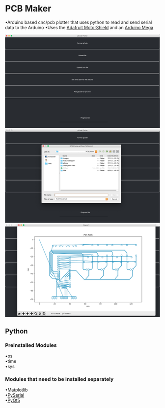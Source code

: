 # PCB Maker
•Arduino based cnc/pcb plotter that uses python to read and send serial data to the Arduino
•Uses the [Adafruit MotorShield](https://learn.adafruit.com/adafruit-motor-shield-v2-for-arduino) and an [Arduino Mega](https://store.arduino.cc/usa/mega-2560-r3)

![Main GUI](https://github.com/Pedro4064/PCB_Maker/blob/master/Images/Main.png?raw=true)
![File Picker](https://github.com/Pedro4064/PCB_Maker/blob/master/Images/FilePicker.png?raw=true)
![Matplotlib gCode Plot](https://github.com/Pedro4064/PCB_Maker/blob/master/Images/PenPath.png?raw=true)
## Python

### Preinstalled Modules
•os<br/>
•time<br/>
•sys<br/>

### Modules that need to be installed separately
•[Matplotlib](https://pypi.org/project/matplotlib/)<br/>
•[PySerial](https://pypi.org/project/pyserial/)<br/>
•[PyQt5](https://pypi.org/project/PyQt5/)<br/>
